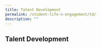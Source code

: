 ```yaml
---
title: Talent Development
permalink: /student-life-n-engagement/td/
description: ""
---
```

## Talent Development

